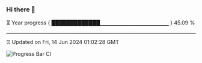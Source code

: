 ### Hi there 👋

⏳ Year progress { █████████████▁▁▁▁▁▁▁▁▁▁▁▁▁▁▁▁▁ } 45.09 %

---

⏰ Updated on Fri, 14 Jun 2024 01:02:28 GMT

![Progress Bar CI](https://github.com/JuvenileQ/Progress-Bar-CI/workflows/main/badge.svg)
